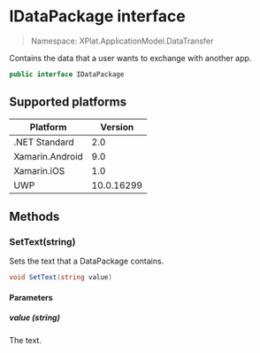 # IDataPackage interface

> Namespace: XPlat.ApplicationModel.DataTransfer

Contains the data that a user wants to exchange with another app.

```csharp
public interface IDataPackage
```

## Supported platforms

| Platform | Version |
| --- | --- |
| .NET Standard | 2.0 |
| Xamarin.Android | 9.0 |
| Xamarin.iOS  | 1.0 |
| UWP | 10.0.16299 | 

## Methods

### SetText(string)

Sets the text that a DataPackage contains.

```csharp
void SetText(string value)
```

#### Parameters
##### value (string)
The text.